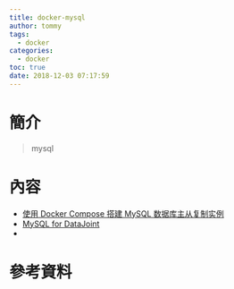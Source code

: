 ```yaml
---
title: docker-mysql
author: tommy
tags:
  - docker
categories:
  - docker
toc: true
date: 2018-12-03 07:17:59
---
```


# 簡介

> mysql

<!--more-->
# 內容

- [使用 Docker Compose 搭建 MySQL 数据库主从复制实例](https://juejin.im/post/5a2e4bd66fb9a044fa19cfb7)
- [MySQL for DataJoint](https://github.com/datajoint/mysql-docker)
- 

# 參考資料


